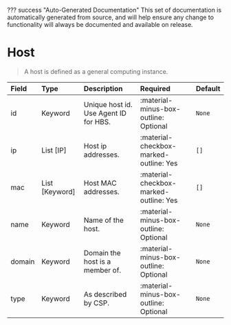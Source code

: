 ??? success "Auto-Generated Documentation"
    This set of documentation is automatically generated from source, and will help ensure any change to functionality will always be documented and available on release.

# Host

> A host is defined as a general computing instance.

| Field | Type | Description | Required | Default |
| :--- | :--- | :--- | :--- | :--- |
| id | Keyword | Unique host id. Use Agent ID for HBS. | :material-minus-box-outline: Optional | `None` |
| ip | List [IP] | Host ip addresses. | :material-checkbox-marked-outline: Yes | `[]` |
| mac | List [Keyword] | Host MAC addresses. | :material-checkbox-marked-outline: Yes | `[]` |
| name | Keyword | Name of the host. | :material-minus-box-outline: Optional | `None` |
| domain | Keyword | Domain the host is a member of. | :material-minus-box-outline: Optional | `None` |
| type | Keyword | As described by CSP. | :material-minus-box-outline: Optional | `None` |
